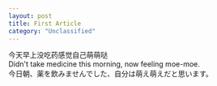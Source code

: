 ```yaml
---
layout: post
title: First Article
category: "Unclassified"
---
```


今天早上没吃药感觉自己萌萌哒  
Didn't take medicine this morning, now feeling moe-moe.  
今日朝、薬を飲みませんでした、自分は萌え萌えだと思います。  